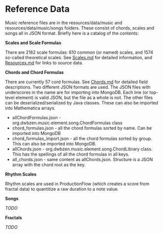 # Reference Data
Music reference files are in the resources/data/music and resources/data/music/songs folders.
These consist of chords, scales and songs all in JSON format. 
Briefly here is a catalog of the contents:

**Scales and Scale Formulas**

There are 2182 scale formulas: 610 common (or named) scales, and 1574 so-called theoretical scales.
See [Scales.md](Scales.md) for detailed information, and [Resources.md](Resources.md) for links to source data.

**Chords and Chord Formulas**

There are currently 57 cord formulas. See [Chords.md](Chords.md) for detailed field descriptions. 
Two different JSON formats are used.
The JSON files with underscores in the name are for importing into MongoDB. 
Each line (or top-level element) is valid JSON, but the file as a whole is not. 
The other files can be deserialized/serialized by Java classes.
These can also be imported into Mathematica arrays.
* allChordFormulas.json - org.dwbzen.music.element.song.ChordFormulas class
* chord_formulas.json - all the chord formulas sorted by name. Can be imported into MongoDB
* chord_formulas_import.json - all the chord formulas sorted by group. This can also be imported into MongoDB.
* allChords.json - org.dwbzen.music.element.song.ChordLibrary class. This has the spellings of all the chord formulas in all keys.
* all_chords.json - same content as allChords.json. Structure is a JSON array with the chord root as the key.

**Rhythm Scales**

Rhythm scales are used in ProductionFlow (which creates a score from fractal data) to quantitize a raw duration to a note value.


**Songs**

*TODO*

**Fractals**

*TODO*

